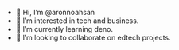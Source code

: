 - 👋 Hi, I’m @aronnoahsan
- 👀 I’m interested in tech and business.
- 🌱 I’m currently learning deno.
- 💞️ I’m looking to collaborate on edtech projects.

<!---
aronnoahsan/aronnoahsan is a ✨ special ✨ repository because its `README.md` (this file) appears on your GitHub profile.
You can click the Preview link to take a look at your changes.
--->
